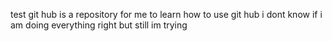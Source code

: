 test git hub is a repository for me to learn how to use git hub i dont know if  i am doing everything right but still im trying
